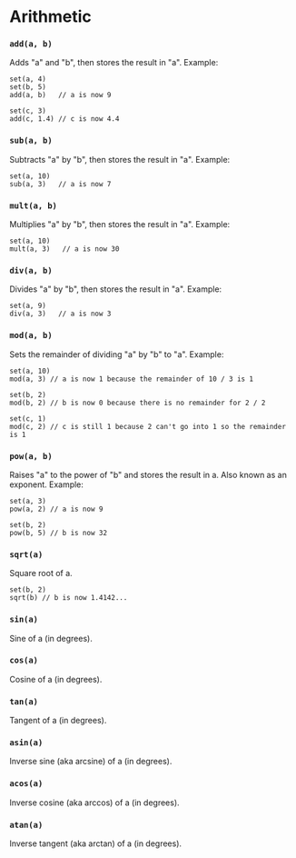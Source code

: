 # Arithmetic

### `add(a, b)`

Adds "a" and "b", then stores the result in "a".
Example:

```
set(a, 4)
set(b, 5)
add(a, b)   // a is now 9

set(c, 3)
add(c, 1.4) // c is now 4.4
```

### `sub(a, b)`

Subtracts "a" by "b", then stores the result in "a".
Example:

```
set(a, 10)
sub(a, 3)   // a is now 7
```

### `mult(a, b)`

Multiplies "a" by "b", then stores the result in "a".
Example:

```
set(a, 10)
mult(a, 3)   // a is now 30
```

### `div(a, b)`

Divides "a" by "b", then stores the result in "a".
Example:

```
set(a, 9)
div(a, 3)   // a is now 3
```

### `mod(a, b)`

Sets the remainder of dividing "a" by "b" to "a".
Example:

```
set(a, 10)
mod(a, 3) // a is now 1 because the remainder of 10 / 3 is 1

set(b, 2)
mod(b, 2) // b is now 0 because there is no remainder for 2 / 2

set(c, 1)
mod(c, 2) // c is still 1 because 2 can't go into 1 so the remainder is 1
```

### `pow(a, b)`

Raises "a" to the power of "b" and stores the result in a. Also known as an exponent.
Example:

```
set(a, 3)
pow(a, 2) // a is now 9

set(b, 2)
pow(b, 5) // b is now 32
```

### `sqrt(a)`

Square root of a.

```
set(b, 2)
sqrt(b) // b is now 1.4142...
```

### `sin(a)`

Sine of a (in degrees).

### `cos(a)`

Cosine of a (in degrees).

### `tan(a)`

Tangent of a (in degrees).

### `asin(a)`

Inverse sine (aka arcsine) of a (in degrees).

### `acos(a)`

Inverse cosine (aka arccos) of a (in degrees).

### `atan(a)`

Inverse tangent (aka arctan) of a (in degrees).
